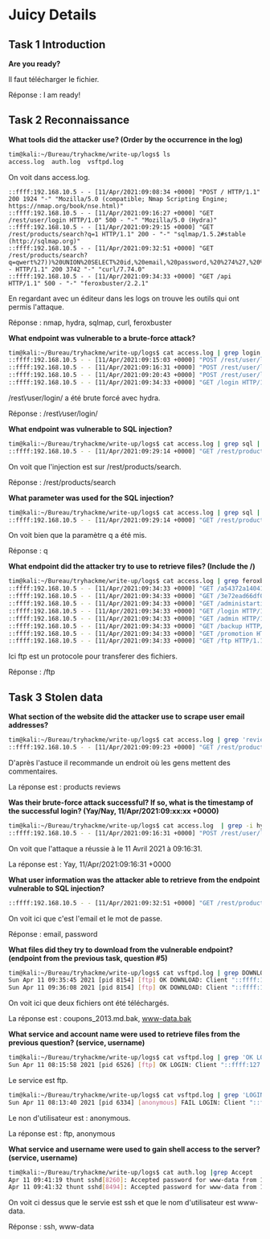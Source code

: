 # Juicy Details #

## Task 1 Introduction ##

**Are you ready?**

Il faut télécharger le fichier.   

Réponse : I am ready!    

## Task 2 Reconnaissance ##


**What tools did the attacker use? (Order by the occurrence in the log)**

```bash
tim@kali:~/Bureau/tryhackme/write-up/logs$ ls
access.log  auth.log  vsftpd.log
```

On voit dans access.log.   

```text
::ffff:192.168.10.5 - - [11/Apr/2021:09:08:34 +0000] "POST / HTTP/1.1" 200 1924 "-" "Mozilla/5.0 (compatible; Nmap Scripting Engine; https://nmap.org/book/nse.html)"
::ffff:192.168.10.5 - - [11/Apr/2021:09:16:27 +0000] "GET /rest/user/login HTTP/1.0" 500 - "-" "Mozilla/5.0 (Hydra)"
::ffff:192.168.10.5 - - [11/Apr/2021:09:29:15 +0000] "GET /rest/products/search?q=1 HTTP/1.1" 200 - "-" "sqlmap/1.5.2#stable (http://sqlmap.org)"
::ffff:192.168.10.5 - - [11/Apr/2021:09:32:51 +0000] "GET /rest/products/search?q=qwert%27))%20UNION%20SELECT%20id,%20email,%20password,%20%274%27,%20%275%27,%20%276%27,%20%277%27,%20%278%27,%20%279%27%20FROM%20Users-- HTTP/1.1" 200 3742 "-" "curl/7.74.0"
::ffff:192.168.10.5 - - [11/Apr/2021:09:34:33 +0000] "GET /api HTTP/1.1" 500 - "-" "feroxbuster/2.2.1"
```

En regardant avec un éditeur dans les logs on trouve les outils qui ont permis l'attaque.   

Réponse : nmap, hydra, sqlmap, curl, feroxbuster

**What endpoint was vulnerable to a brute-force attack?**

```bash
tim@kali:~/Bureau/tryhackme/write-up/logs$ cat access.log | grep login | grep 200
::ffff:192.168.10.5 - - [11/Apr/2021:09:15:03 +0000] "POST /rest/user/login HTTP/1.1" 200 857 "http://192.168.10.4/" "Mozilla/5.0 (X11; Linux x86_64; rv:78.0) Gecko/20100101 Firefox/78.0"
::ffff:192.168.10.5 - - [11/Apr/2021:09:16:31 +0000] "POST /rest/user/login HTTP/1.0" 200 831 "-" "Mozilla/5.0 (Hydra)"
::ffff:192.168.10.5 - - [11/Apr/2021:09:20:43 +0000] "POST /rest/user/login HTTP/1.1" 200 831 "http://192.168.10.4/" "Mozilla/5.0 (X11; Linux x86_64; rv:78.0) Gecko/20100101 Firefox/78.0"
::ffff:192.168.10.5 - - [11/Apr/2021:09:34:33 +0000] "GET /login HTTP/1.1" 200 1924 "-" "feroxbuster/2.2.1"
```

\/rest\∕user\/login\/ a été brute forcé avec hydra.   

Réponse : \/rest\∕user\/login\/     

**What endpoint was vulnerable to SQL injection?**

```bash
tim@kali:~/Bureau/tryhackme/write-up/logs$ cat access.log | grep sql | grep -F "/rest" | grep 200 | head -1
::ffff:192.168.10.5 - - [11/Apr/2021:09:29:14 +0000] "GET /rest/products/search?q=1 HTTP/1.1" 200 - "-" "sqlmap/1.5.2#stable (http://sqlmap.org)"
```

On voit que l'injection est sur \/rest\/products\/search.    

Réponse : \/rest\/products\/search    

**What parameter was used for the SQL injection?**

```bash
tim@kali:~/Bureau/tryhackme/write-up/logs$ cat access.log | grep sql | grep -F "/rest" | grep 200 | head -1
::ffff:192.168.10.5 - - [11/Apr/2021:09:29:14 +0000] "GET /rest/products/search?q=1 HTTP/1.1" 200 - "-" "sqlmap/1.5.2#stable (http://sqlmap.org)"
```

On voit bien que la paramètre q a été mis.   

Réponse : q

**What endpoint did the attacker try to use to retrieve files? (Include the /)**

```bash
tim@kali:~/Bureau/tryhackme/write-up/logs$ cat access.log | grep feroxbuster | grep 200
::ffff:192.168.10.5 - - [11/Apr/2021:09:34:33 +0000] "GET /a54372a1404141fe8842ae5c029a00e3 HTTP/1.1" 200 1924 "-" "feroxbuster/2.2.1"
::ffff:192.168.10.5 - - [11/Apr/2021:09:34:33 +0000] "GET /3e72ead66df04ca5bff7c9b741883cfbd3044c03e5114f7589804da12c36e5bafa6807b272cf4288ae1316f157b1fab2 HTTP/1.1" 200 1924 "-" "feroxbuster/2.2.1"
::ffff:192.168.10.5 - - [11/Apr/2021:09:34:33 +0000] "GET /administartion HTTP/1.1" 200 1924 "-" "feroxbuster/2.2.1"
::ffff:192.168.10.5 - - [11/Apr/2021:09:34:33 +0000] "GET /login HTTP/1.1" 200 1924 "-" "feroxbuster/2.2.1"
::ffff:192.168.10.5 - - [11/Apr/2021:09:34:33 +0000] "GET /admin HTTP/1.1" 200 1924 "-" "feroxbuster/2.2.1"
::ffff:192.168.10.5 - - [11/Apr/2021:09:34:33 +0000] "GET /backup HTTP/1.1" 200 1924 "-" "feroxbuster/2.2.1"
::ffff:192.168.10.5 - - [11/Apr/2021:09:34:33 +0000] "GET /promotion HTTP/1.1" 200 6586 "-" "feroxbuster/2.2.1"
::ffff:192.168.10.5 - - [11/Apr/2021:09:34:33 +0000] "GET /ftp HTTP/1.1" 200 4852 "-" "feroxbuster/2.2.1"
```

Ici ftp est un protocole pour transferer des fichiers.    

Réponse : \/ftp  

## Task 3 Stolen data ##

**What section of the website did the attacker use to scrape user email addresses?**

```bash
tim@kali:~/Bureau/tryhackme/write-up/logs$ cat access.log | grep 'reviews' | grep 200 | head -10
::ffff:192.168.10.5 - - [11/Apr/2021:09:09:23 +0000] "GET /rest/products/1/reviews HTTP/1.1" 200 172 "http://192.168.10.4/" "Mozilla/5.0 (X11; Linux x86_64; rv:78.0) Gecko/20100101 Firefox/78.0"
```

D'après l'astuce il recommande un endroit où les gens mettent des commentaires.   

La réponse est : products reviews  

**Was their brute-force attack successful? If so, what is the timestamp of the successful login? (Yay/Nay, 11/Apr/2021:09:xx:xx +0000)**  

```bash
tim@kali:~/Bureau/tryhackme/write-up/logs$ cat access.log  | grep -i hydra | grep 200
::ffff:192.168.10.5 - - [11/Apr/2021:09:16:31 +0000] "POST /rest/user/login HTTP/1.0" 200 831 "-" "Mozilla/5.0 (Hydra)"
```

On voit que l'attaque a réussie à le 11 Avril 2021 à 09:16:31.     

La réponse est : Yay, 11/Apr/2021:09:16:31 +0000   

**What user information was the attacker able to retrieve from the endpoint vulnerable to SQL injection?**

```bash
::ffff:192.168.10.5 - - [11/Apr/2021:09:32:51 +0000] "GET /rest/products/search?q=qwert%27))%20UNION%20SELECT%20id,%20email,%20password,%20%274%27,%20%275%27,%20%276%27,%20%277%27,%20%278%27,%20%279%27%20FROM%20Users-- HTTP/1.1" 200 3742 "-" "curl/7.74.0"
```

On voit ici que c'est l'email et le mot de passe.   

Réponse : email, password    

**What files did they try to download from the vulnerable endpoint? (endpoint from the previous task, question #5)**

```bash
tim@kali:~/Bureau/tryhackme/write-up/logs$ cat vsftpd.log | grep DOWNLOAD
Sun Apr 11 09:35:45 2021 [pid 8154] [ftp] OK DOWNLOAD: Client "::ffff:192.168.10.5", "/www-data.bak", 2602 bytes, 544.81Kbyte/sec
Sun Apr 11 09:36:08 2021 [pid 8154] [ftp] OK DOWNLOAD: Client "::ffff:192.168.10.5", "/coupons_2013.md.bak", 131 bytes, 3.01Kbyte/sec
```

On voit ici que deux fichiers ont été téléchargés.   

La réponse est : coupons_2013.md.bak, www-data.bak    

**What service and account name were used to retrieve files from the previous question? (service, username)**

```bash
tim@kali:~/Bureau/tryhackme/write-up/logs$ cat vsftpd.log | grep 'OK LOGIN' | head -1
Sun Apr 11 08:15:58 2021 [pid 6526] [ftp] OK LOGIN: Client "::ffff:127.0.0.1", anon password "?"
```

Le service est ftp.   

```bash
tim@kali:~/Bureau/tryhackme/write-up/logs$ cat vsftpd.log | grep 'LOGIN' | head -1
Sun Apr 11 08:13:40 2021 [pid 6334] [anonymous] FAIL LOGIN: Client "::ffff:127.0.0.1"
```

Le non d'utilisateur est : anonymous.     

La réponse est : ftp, anonymous  

**What service and username were used to gain shell access to the server? (service, username)**

```bash
tim@kali:~/Bureau/tryhackme/write-up/logs$ cat auth.log |grep Accept
Apr 11 09:41:19 thunt sshd[8260]: Accepted password for www-data from 192.168.10.5 port 40112 ssh2
Apr 11 09:41:32 thunt sshd[8494]: Accepted password for www-data from 192.168.10.5 port 40114 ssh2
```

On voit ci dessus que le servie est ssh et que le nom d'utilisateur est www-data.   

Réponse : ssh, www-data  